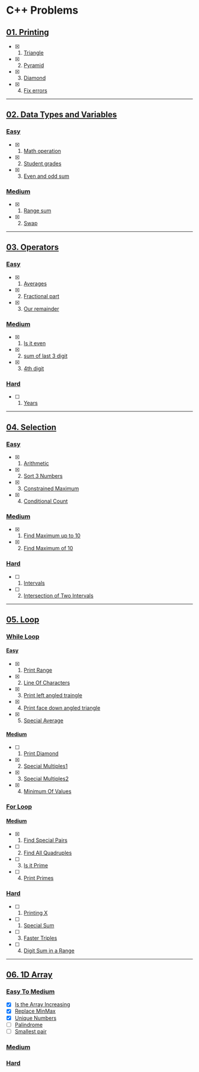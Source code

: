 # C++ Problems

## [01. Printing](./01_printing/)

- [x] 01. [Triangle](01_triangle.cpp)
- [x] 02. [Pyramid](02_pyramid.cpp)
- [x] 03. [Diamond](03_diamond.cpp)
- [x] 04. [Fix errors](04_fix_errors.cpp)

---

## [02. Data Types and Variables](./02_Data_Types_and_Variables/)

### [Easy](./02_Data_Types_and_Variables/easy/)

- [x] 01. [Math operation](01_math_operation.cpp)
- [x] 02. [Student grades](02_student_grades.cpp)
- [x] 03. [Even and odd sum](03_even_and_odd_sum.cpp)

### [Medium](./02_Data_Types_and_Variables/medium/)
- [x] 01. [Range sum](01_range_sum.cpp)
- [x] 02.  [Swap](02_swap.cpp)

---

## [03. Operators](./03_operators)

### [Easy](./03_operators/01_easy/)
- [x] 01. [Averages](01_averages.cpp)
- [x] 02. [Fractional part](02_fractional_part.cpp)
- [x] 03. [Our remainder](03_our_remainder.cpp)

### [Medium](./03_operators/02_medium/)
- [x] 01. [Is it even](01_is_it_even.cpp)
- [x] 02. [sum of last 3 digit](02_sum_of_last3digit.cpp)
- [x] 03. [4th digit](03_4th_digit.cpp)

### [Hard](./03_operators/03_hard/)
- [ ] 01. [Years](01_years.cpp)

---

## [04. Selection](./04_Selection/)

### [Easy](./04_Selection/01_Easy/)
- [x] 01. [Arithmetic](./04_Selection/01_Easy/01_Arithmetic.cpp)
- [x] 02. [Sort 3 Numbers](./04_Selection/01_Easy/02_Sort_3_Numbers.cpp)
- [x] 03.  [Constrained Maximum](./04_Selection/01_Easy/03_Constrained_Maximum.cpp)
- [x] 04.  [Conditional Count](./04_Selection/01_Easy/04_Conditional_Count.cpp)


### [Medium](./04_Selection/02_Medium/)
- [x] 01. [Find Maximum up to 10](./04_Selection/02_Medium/02_Find_Maximum_up_to_10.cpp)
- [x] 02. [Find Maximum of 10](./04_Selection/02_Medium/01_Find_the_Maximum_of_10.cpp)

### [Hard](./04_Selection/03_Hard/)
- [ ] 01. [Intervals](./04_Selection/03_Hard/01_Intervals.cpp)
- [ ] 02.  [Intersection of Two Intervals](./04_Selection/03_Hard/02_Intersection_of_Two_Intervals.cpp)

---

## [05. Loop](./05_Loops/)

### [While Loop](./05_Loops/01_While_loop/)

#### [Easy](./05_Loops/01_While_loop/01_Easy/)
- [x] 01. [Print Range](./05_Loops/01_While_loop/01_Easy/01_Print_Range.cpp)
- [x] 02. [Line Of Characters](./05_Loops/01_While_loop/01_Easy/02_Line_Of_Characters.cpp)
- [x] 03. [Print left angled traingle](./05_Loops/01_While_loop/01_Easy/03_Print_left_traingle.cpp)
- [x] 04. [Print face down angled triangle](./05_Loops/01_While_loop/01_Easy/04_Print_face_down_triangle.cpp)
- [x] 05. [Special Average](./05_Loops/01_While_loop/01_Easy/04_Special_average.cpp)

#### [Medium](./05_Loops/01_While_loop/02_Medium/)
- [ ] 01. [Print Diamond](./05_Loops/01_While_loop/02_Medium/01_Print_diamond.cpp)
- [x] 02. [Special Multiples1](./05_Loops/01_While_loop/02_Medium/02_Special_Multiples1.cpp)
- [x] 03. [Special Multiples2](./05_Loops/01_While_loop/02_Medium/03_Special_Multiples2.cpp)
- [x] 04. [Minimum Of Values](./05_Loops/01_While_loop/02_Medium/04_Minimum_of_Values.cpp)


### [For Loop](./05_Loops/02_For_loop/)

#### [Medium](./05_Loops/02_For_loop/01_Medium/)
- [x] 01. [Find Special Pairs](./05_Loops/02_For_loop/01_Medium/01_Find_Special_Pairs.cpp)
- [ ] 02. [Find All Quadruples](./05_Loops/02_For_loop/01_Medium/2_Find_All_Quadruples.cpp)
- [ ] 03. [Is it Prime](./05_Loops/02_For_loop/01_Medium/3_Is_it_Prime.cpp)
- [ ] 04. [Print Primes](./05_Loops/02_For_loop/01_Medium/4_Print_Primes.cpp)

### [Hard](./05_Loops/02_For_loop/02_Hard/)
- [ ] 01. [Printing X](./05_Loops/02_For_loop/02_Hard/01_Printing_X.cpp)
- [ ] 01. [Special Sum](./05_Loops/02_For_loop/02_Hard/02_Special_Sum.cpp)
- [ ] 03. [Faster Triples](./05_Loops/02_For_loop/02_Hard/03_Faster_Triples.cpp)
- [ ] 04. [Digit Sum in a Range](./05_Loops/02_For_loop/02_Hard/04_Digit_Sum_in_a_Range.cpp)


---

## [06. 1D Array](./06_1D_Array/)

### [Easy To Medium](./06_1D_Array/01_EasyToMedium/)

- [x] [Is the Array Increasing](06_1D_Array/01_EasyToMedium/01_Is_the_Array_Increasing?.cpp) 
- [x] [Replace MinMax](06_1D_Array/01_EasyToMedium/02_ReplaceMinMax.cpp) 
- [x] [Unique Numbers](06_1D_Array/01_EasyToMedium/03_UniqueNumbers.cpp) 
- [ ] [Palindrome](06_1D_Array/01_EasyToMedium/04_Palindrome.cpp) 
- [ ] [Smallest pair](06_1D_Array/01_EasyToMedium/05_Smallest_pair.cpp)

### [Medium](./06_1D_Array/02_Medium/)
### [Hard](./06_1D_Array/03_Hard/)
